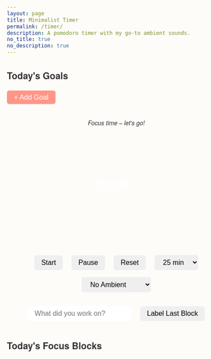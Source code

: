 ```yaml
---
layout: page
title: Minimalist Timer
permalink: /timer/
description: A pomodoro timer with my go-to ambient sounds. 
no_title: true
no_description: true
---
```



<style>
  :root {
    --light-bg: #fdfcf9;
    --light-text: #333;
    --dark-bg: #1e1e1e;
    --dark-text: #ddd;
    --accent-focus: #FF9687;
    --accent-break: #D8AE48;
  }

  @media (prefers-color-scheme: dark) {
    html, body {
      background: var(--dark-bg) !important;
      color: var(--dark-text) !important;
    }
    .controls button, select, input, textarea {
      background-color: #333;
      color: #eee;
    }
    .block {
      background-color: #2a2a2a;
    }
  }

  @media (prefers-color-scheme: light) {
    html, body {
      background: var(--light-bg);
      color: var(--light-text);
    }
  }

  body {
    font-family: 'Helvetica Neue', sans-serif;
    padding: 2rem;
    margin: 0;
    line-height: 1.6;
    transition: background 0.3s ease, color 0.3s ease;
  }

  .goals {
    max-width: 600px;
    margin: 0 auto 2rem auto;
  }

  .goal-row {
    display: flex;
    gap: 0.5rem;
    align-items: center;
    margin-bottom: 0.5rem;
    transition: opacity 0.3s ease;
  }

  .goal-row input[type="text"] {
    flex: 1;
    padding: 0.5rem;
    border-radius: 5px;
    border: 1px solid #ccc;
    font-size: 1rem;
  }

  .goal-row input[type="number"] {
    width: 60px;
    padding: 0.5rem;
    border-radius: 5px;
    border: 1px solid #ccc;
    font-size: 1rem;
  }

  .goal-row input[type="checkbox"] {
    transform: scale(1.2);
  }

  .goal-row.checked {
    opacity: 0.4;
  }

  .goal-row button.remove-goal {
    background: transparent;
    border: none;
    font-size: 1.2rem;
    color: #888;
    cursor: pointer;
  }

  .add-goal-button {
    display: block;
    margin: 0.5rem 0;
    padding: 0.4rem 1rem;
    font-size: 1rem;
    border: none;
    border-radius: 5px;
    background-color: var(--accent-focus);
    color: white;
    cursor: pointer;
  }

  .circle-timer {
    width: 220px;
    height: 220px;
    margin: 2rem auto;
    position: relative;
    background: transparent !important;
  }

  svg text {
    fill: white;
  }

  .status {
    text-align: center;
    font-style: italic;
    margin-bottom: 1rem;
  }

  .controls {
    text-align: center;
    margin-top: 1rem;
  }

  .controls button, select, input {
    margin: 0.5rem;
    padding: 0.5rem 1rem;
    border: none;
    border-radius: 5px;
    font-size: 1rem;
  }

  .log {
    margin-top: 2rem;
    max-width: 600px;
    margin-left: auto;
    margin-right: auto;
  }

  .block {
    background-color: #eaeff5;
    padding: 1rem;
    border-radius: 10px;
    margin-bottom: 0.75rem;
  }

  .unlabeled {
    opacity: 0.7;
    font-style: italic;
  }
</style>

<div class="goals">
  <h2>Today's Goals</h2>
  <div id="goalList"></div>
  <button class="add-goal-button" onclick="addGoal()">+ Add Goal</button>
</div>

<div class="status" id="status">Focus time – let's go!</div>

<div class="circle-timer">
  <svg viewBox="0 0 100 100" width="200" height="200">
    <circle cx="50" cy="50" r="45" fill="none" />
    <path id="pie" fill="var(--accent-focus)" transform="rotate(0,50,50)" />
    <text x="50" y="55" text-anchor="middle" font-size="16" id="timerText">25:00</text>
  </svg>
</div>

<div class="controls">
  <button onclick="startTimer()">Start</button>
  <button onclick="pauseTimer()">Pause</button>
  <button onclick="resetTimer()">Reset</button>
  <select id="focusDuration" onchange="setFocusDuration(this.value)">
    <option value="25">25 min</option>
    <option value="50">50 min</option>
    <option value="90">90 min</option>
  </select>
  <select id="ambientSelect" onchange="changeAmbient(this.value)">
    <option value="">No Ambient</option>
    <option value="birds">Park Birds</option>
    <option value="river">Mountain River</option>
    <option value="piano">Piano</option>
    <option value="lofi">Lo-fi</option>
    <option value="jazz">Jazz Brush</option>
    <option value="keyboard">Keyboard</option>
    <option value="morning">Morning Park</option>
  </select>
</div>

<div class="controls">
  <input type="text" id="taskInput" placeholder="What did you work on?">
  <button onclick="labelLastBlock()">Label Last Block</button>
</div>

<div class="log">
  <h2>Today's Focus Blocks</h2>
  <div id="logList"></div>
</div>

<script>
function updateStatus() {
  const status = document.getElementById("status");
  if (isFocus) {
    status.textContent = "Focus";
  } else {
    status.textContent = (focusCount % 4 === 0) ? "You deserve it! Treat yourself." : "Take a break – stretch it out!";
  }
}

function polarToCartesian(cx, cy, r, angle) {
  const rad = (angle - 90) * Math.PI / 180;
  return [cx + r * Math.cos(rad), cy + r * Math.sin(rad)];
}

function drawPie(percent) {
  const [cx, cy, r] = [50, 50, 45];
  const angle = percent * 360;
  const [x, y] = polarToCartesian(cx, cy, r, angle);
  const largeArc = angle > 180 ? 1 : 0;
  const d = `
    M ${cx} ${cy}
    L ${cx} ${cy - r}
    A ${r} ${r} 0 ${largeArc} 1 ${x} ${y}
    Z
  `;
  document.getElementById("pie").setAttribute("d", d);
}

function addGoal(text = "", minutes = "", checked = false) {
  const container = document.getElementById("goalList");
  const div = document.createElement("div");
  div.className = "goal-row";
  div.innerHTML = `
    <input type="checkbox" ${checked ? "checked" : ""} onchange="this.parentNode.classList.toggle('checked', this.checked); saveGoals()">
    <input type="text" placeholder="Goal" value="${text}" oninput="saveGoals()">
    <input type="number" placeholder="min" value="${minutes}" oninput="saveGoals()">
    <button class="remove-goal" onclick="this.parentNode.remove(); saveGoals()">&times;</button>
  `;
  if (checked) div.classList.add("checked");
  container.appendChild(div);
  saveGoals();
}

function saveGoals() {
  const data = Array.from(document.querySelectorAll(".goal-row")).map(row => {
    const inputs = row.querySelectorAll("input");
    return {
      checked: inputs[0].checked,
      text: inputs[1].value,
      minutes: inputs[2].value
    };
  });
  localStorage.setItem("todayGoals", JSON.stringify(data));
}

function loadGoals() {
  const saved = localStorage.getItem("todayGoals");
  if (saved) {
    JSON.parse(saved).forEach(g => addGoal(g.text, g.minutes, g.checked));
  }
}

loadGoals();
</script>

